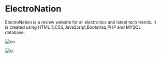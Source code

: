 # ElectroNation
ElectroNation is a review website for all electronics and latest tech trends.
It is created using HTML 5,CSS,JavaScript,Bootstrap,PHP and MYSQL database.

![en](https://user-images.githubusercontent.com/46229364/56602664-a03ccc80-661b-11e9-9198-f5a5e05c7e97.PNG)

![ul](https://user-images.githubusercontent.com/46229364/56602919-2c4ef400-661c-11e9-94f8-2b41399fc03b.PNG)
